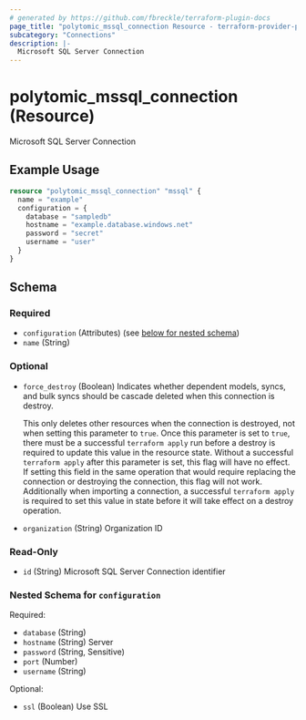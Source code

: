 ```yaml
---
# generated by https://github.com/fbreckle/terraform-plugin-docs
page_title: "polytomic_mssql_connection Resource - terraform-provider-polytomic"
subcategory: "Connections"
description: |-
  Microsoft SQL Server Connection
---
```


# polytomic_mssql_connection (Resource)

Microsoft SQL Server Connection

## Example Usage

```terraform
resource "polytomic_mssql_connection" "mssql" {
  name = "example"
  configuration = {
    database = "sampledb"
    hostname = "example.database.windows.net"
    password = "secret"
    username = "user"
  }
}
```

<!-- schema generated by tfplugindocs -->
## Schema

### Required

- `configuration` (Attributes) (see [below for nested schema](#nestedatt--configuration))
- `name` (String)

### Optional

- `force_destroy` (Boolean) Indicates whether dependent models, syncs, and bulk syncs should be cascade
deleted when this connection is destroy.

  This only deletes other resources when the connection is destroyed, not when
setting this parameter to `true`. Once this parameter is set to `true`, there
must be a successful `terraform apply` run before a destroy is required to
update this value in the resource state. Without a successful `terraform apply`
after this parameter is set, this flag will have no effect. If setting this
field in the same operation that would require replacing the connection or
destroying the connection, this flag will not work. Additionally when importing
a connection, a successful `terraform apply` is required to set this value in
state before it will take effect on a destroy operation.
- `organization` (String) Organization ID

### Read-Only

- `id` (String) Microsoft SQL Server Connection identifier

<a id="nestedatt--configuration"></a>
### Nested Schema for `configuration`

Required:

- `database` (String)
- `hostname` (String) Server
- `password` (String, Sensitive)
- `port` (Number)
- `username` (String)

Optional:

- `ssl` (Boolean) Use SSL


